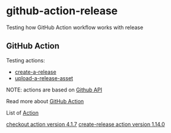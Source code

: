 # github-action-release
Testing how GitHub Action workflow works with release

## GitHub Action

Testing actions:
 <!--- [create-a-release](https://github.com/marketplace/actions/create-a-release) --->
 - [create-a-release](https://github.com/marketplace/actions/create-a-release-node16)
 - [upload-a-release-asset](https://github.com/marketplace/actions/upload-a-release-asset)

NOTE: actions are based on 
[Github API](https://docs.github.com/en/rest/reference/repos#create-a-release)

Read more about [GitHub Action](https://github.com/features/actions)

List of [Action](https://github.com/marketplace?type=actions)


[checkout action version 4.1.7](https://github.com/marketplace/actions/checkout?version=v4.1.7)
[create-release action version 1.14.0](https://github.com/marketplace/actions/create-release?version=v1.14.0)
